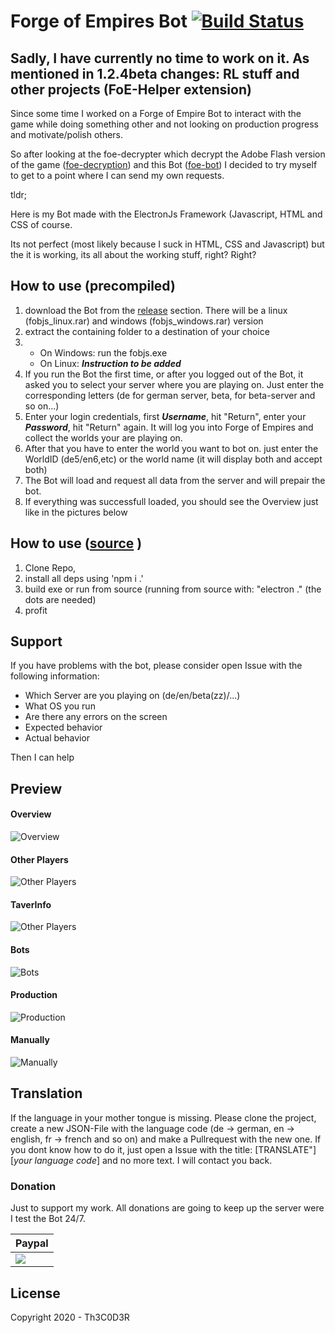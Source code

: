 
# Forge of Empires Bot [![Build Status](https://travis-ci.com/Th3C0D3R/FoBJS.svg?token=RwyETmryp2rK95JJsgYq&branch=master)](https://travis-ci.com/Th3C0D3R/FoBJS)


## Sadly, I have currently no time to work on it. As mentioned in 1.2.4beta changes: RL stuff and other projects (FoE-Helper extension)

Since some time I worked on a Forge of Empire Bot to interact with the game while doing something other and not looking on production progress and motivate/polish others.

So after looking at the foe-decrypter which decrypt the Adobe Flash version of the game ([foe-decryption](https://github.com/m3talstorm/foe-decryption)) and this Bot ([foe-bot](https://github.com/m3talstorm/foe-bot))
I decided to try myself to get to a point where I can send my own requests.

tldr;

Here is my Bot made with the ElectronJs Framework (Javascript, HTML and CSS of course.

Its not perfect (most likely because I suck in HTML, CSS and Javascript) but the it is working, its all about the working stuff, right? Right?

## How to use (precompiled)

1. download the Bot from the [release](https://github.com/Th3C0D3R/FoBJS_Release/releases) section.
There will be a linux (fobjs_linux.rar) and windows (fobjs_windows.rar) version
2. extract the containing folder to a destination of your choice
3. - On Windows: run the fobjs.exe
    - On Linux: ***Instruction to be added***
4. If you run the Bot the first time, or after you logged out of the Bot, it asked you to select your server where you are playing on. Just enter the corresponding letters (de for german server, beta, for beta-server and so on...)
5. Enter your login credentials, first ***Username***, hit "Return", enter your ***Password***, hit "Return" again. It will log you into Forge of Empires and collect the worlds your are playing on.
6. After that you have to enter the world you want to bot on. just enter the WorldID (de5/en6,etc) or the world name (it will display both and accept both)
7. The Bot will load and request all data from the server and will prepair the bot.
8. If everything was successfull loaded, you should see the Overview just like in the pictures below

## How to use ([source](https://github.com/Th3C0D3R/FoBJS/) )

1. Clone Repo,
2. install all deps using 'npm i .'
3. build exe or run from source (running from source with: "electron ." (the dots are needed)
4. profit

## Support

If you have problems with the bot, please consider open Issue with the following information:
* Which Server are you playing on (de/en/beta(zz)/...)
* What OS you run
* Are there any errors on the screen
* Expected behavior
* Actual behavior

Then I can help 

## Preview

#### Overview
![Overview](https://github.com/Th3C0D3R/FoBJS_Release/blob/master/imgs/Overview.png?raw=true)
#### Other Players
![Other Players](https://github.com/Th3C0D3R/FoBJS_Release/blob/master/imgs/Other%20Players.png?raw=true)
#### TaverInfo
![Other Players](https://github.com/Th3C0D3R/FoBJS_Release/blob/master/imgs/Taverninfo.png?raw=true)
#### Bots
![Bots](https://github.com/Th3C0D3R/FoBJS_Release/blob/master/imgs/Bots.png?raw=true)
#### Production
![Production](https://github.com/Th3C0D3R/FoBJS_Release/blob/master/imgs/Production.png?raw=true)
#### Manually
![Manually](https://github.com/Th3C0D3R/FoBJS_Release/blob/master/imgs/Manually.png?raw=true)

## Translation

If the language in your mother tongue is missing.
Please clone the project, create a new JSON-File with the language code (de -> german, en -> english, fr -> french and so on) and make a Pullrequest with the new one.
If you dont know how to do it, just open a Issue with the title:
[TRANSLATE"] [*your language code*]
and no more text.
I will contact you back.

### Donation
Just to support my work. All donations are going to keep up the server were I test the Bot 24/7.


| Paypal |
| ------ |
| [![](https://www.paypalobjects.com/en_US/i/btn/btn_donateCC_LG.gif)](https://www.paypal.com/cgi-bin/webscr?cmd=_s-xclick&hosted_button_id=G2D7BK2E7WJZY) 

License
-------
Copyright 2020 - Th3C0D3R
